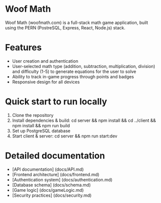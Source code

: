 # Woof Math

Woof Math (woofmath.com) is a full-stack math game application, built using the PERN (PostreSQL, Express, React, Node.js) stack.

# Features

- User creation and authentication
- User-selected math type (addition, subtraction, multiplication, division) and difficulty (1-5) to generate equations for the user to solve
- Ability to track in-game progress through points and badges
- Responsive design for all devices

# Quick start to run locally

1. Clone the repository
2. Install dependencies & build: cd server && npm install && cd ../client && npm install && npm run build
3. Set up PostgreSQL database
4. Start client & server: cd server && npm run start:dev

# Detailed documentation

- [API documentation] (docs/API.md)
- [Frontend architecture] (docs/frontend.md)
- [Authentication system] (docs/authentication.md)
- [Database schema] (docs/schema.md)
- [Game logic] (docs/gameLogic.md)
- [Security practices] (docs/security.md)
